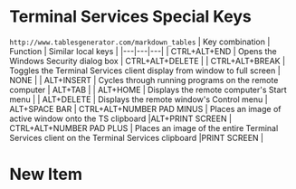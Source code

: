 # Terminal Services Special Keys
`http://www.tablesgenerator.com/markdown_tables`
| Key combination | Function | Similar local keys |
|---|---|---|
| CTRL+ALT+END | Opens the Windows Security dialog box | CTRL+ALT+DELETE |
| CTRL+ALT+BREAK | Toggles the Terminal Services client display from window to full screen | NONE |
| ALT+INSERT | Cycles through running programs on the remote computer | ALT+TAB |
| ALT+HOME | Displays the remote computer's Start menu |  |
ALT+DELETE | Displays the remote window's Control menu | ALT+SPACE BAR |
CTRL+ALT+NUMBER PAD MINUS | Places an image of active window onto the TS clipboard |ALT+PRINT SCREEN |
CTRL+ALT+NUMBER PAD PLUS | Places an image of the entire Terminal Services client on the Terminal Services clipboard |PRINT SCREEN |

# New Item